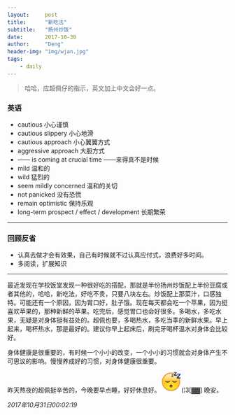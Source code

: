```yaml
---
layout:     post
title:      "新吃法"
subtitle:   "扬州炒饭"
date:       2017-10-30
author:     "Deng"
header-img: "img/wjan.jpg"
tags:
    - daily
---
```


> 哈哈，应超佩仔的指示，英文加上中文会好一点。

### 英语

- cautious 小心谨慎
- cautious slippery 小心地滑
- cautious approach 小心翼翼方式
- aggressive approach 大胆方式
- —— is coming at crucial time   ——来得真不是时候
- mild 温和的
- wild 猛烈的
- seem mildly concerned 温和的关切
- not panicked 没有恐慌
- remain optimistic 保持乐观
- long-term prospect / effect / development 长期繁荣

---



### 回顾反省

- 认真去做才会有效果，自己有时候就不过认真应付式，浪费好多时间。
- 多阅读，扩展知识

---

最近发现在学校饭堂发现一种很好吃的搭配，那就是半份扬州炒饭配上半份豆腐或者其他的，哈哈，新吃法，好吃不贵，只要八块左右。炒饭配上那菜汁，口感独特。可能还有一个原因，因为胃口好，肚子饿。现在每天都会吃一个苹果，因为挺喜欢苹果的，那种新鲜的苹果。吃完后，感觉胃口也会好很多。多喝水，多吃水果，无疑是对身体挺有益处的。超佩也要，多喝热水，多吃当季的新鲜水果。早上起来，喝杯热水，那是最好的。建议你早上起床后，刷完牙喝杯温水对身体会比较好。

身体健康是很重要的，有时候一个小小的改变，一个小小的习惯就会对身体产生不可思议的影响。慢慢养成好的习惯，对身体健康很重要。

昨天熬夜的超佩挺辛苦的，今晚要早点睡，好好休息好。![img](/img/11F910DD.jpg)(¦3[▓▓] 晚安。

*2017年10月31日00:02:19*





